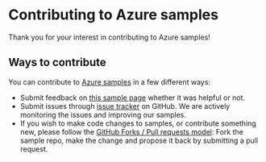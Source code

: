 # Contributing to Azure samples

Thank you for your interest in contributing to Azure samples!

## Ways to contribute

You can contribute to [Azure samples](https://github.com/Azure-Samples/batch-dotnet-manage-batch-accounts) in a few different ways:

- Submit feedback on [this sample page](https://azure.microsoft.com/documentation/samples/batch-dotnet-manage-batch-accounts/) whether it was helpful or not.  
- Submit issues through [issue tracker](https://github.com/Azure-Samples/batch-dotnet-manage-batch-accounts/issues) on GitHub. We are actively monitoring the issues and improving our samples.
- If you wish to make code changes to samples, or contribute something new, please follow the [GitHub Forks / Pull requests model](https://help.github.com/articles/fork-a-repo/): Fork the sample repo, make the change and propose it back by submitting a pull request.